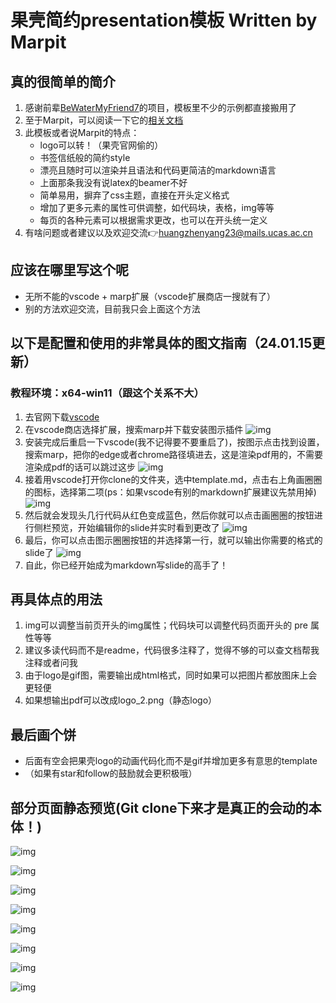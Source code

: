 # 果壳简约presentation模板 Written by Marpit
## 真的很简单的简介
1. 感谢前辈[BeWaterMyFriend7](https://github.com/BeWaterMyFriend7/Marp-Theme-UCAS)的项目，模板里不少的示例都直接搬用了
2. 至于Marpit，可以阅读一下它的[相关文档](https://marpit.marp.app/)
3. 此模板或者说Marpit的特点：
    * logo可以转！（果壳官网偷的）
    * 书签信纸般的简约style
    * 漂亮且随时可以渲染并且语法和代码更简洁的markdown语言
    * 上面那条我没有说latex的beamer不好
    * 简单易用，摒弃了css主题，直接在开头定义格式
    * 增加了更多元素的属性可供调整，如代码块，表格，img等等
    * 每页的各种元素可以根据需求更改，也可以在开头统一定义
4. 有啥问题或者建议以及欢迎交流👉<huangzhenyang23@mails.ucas.ac.cn>
  
## 应该在哪里写这个呢
* 无所不能的vscode + marp扩展（vscode扩展商店一搜就有了）
* 别的方法欢迎交流，目前我只会上面这个方法

## 以下是配置和使用的非常具体的图文指南（24.01.15更新）
### 教程环境：x64-win11（跟这个关系不大）
1. 去官网下载[vscode](https://code.visualstudio.com/Download)
2. 在vscode商店选择扩展，搜索marp并下载安装图示插件
   ![img](./img/vscode01.png)
3. 安装完成后重启一下vscode(我不记得要不要重启了)，按图示点击找到设置，搜索marp，把你的edge或者chrome路径填进去，这是渲染pdf用的，不需要渲染成pdf的话可以跳过这步
   ![img](./img/vscode02.png)
4. 接着用vscode打开你clone的文件夹，选中template.md，点击右上角画圈圈的图标，选择第二项(ps：如果vscode有别的markdown扩展建议先禁用掉)
   ![img](./img/vscode03.png)
5. 然后就会发现头几行代码从红色变成蓝色，然后你就可以点击画圈圈的按钮进行侧栏预览，开始编辑你的slide并实时看到更改了
   ![img](./img/vscode04.png)
6. 最后，你可以点击图示圈圈按钮的并选择第一行，就可以输出你需要的格式的slide了
   ![img](./img/vscode05.png)
7. 自此，你已经开始成为markdown写slide的高手了！

## 再具体点的用法
1. img可以调整当前页开头的img属性；代码块可以调整代码页面开头的 pre 属性等等
2. 建议多读代码而不是readme，代码很多注释了，觉得不够的可以查文档帮我注释或者问我
3. 由于logo是gif图，需要输出成html格式，同时如果可以把图片都放图床上会更轻便
4. 如果想输出pdf可以改成logo_2.png（静态logo）

## 最后画个饼
* 后面有空会把果壳logo的动画代码化而不是gif并增加更多有意思的template
* （如果有star和follow的鼓励就会更积极哦）

## 部分页面静态预览(Git clone下来才是真正的会动的本体！)
![img](./img/img01.png)

![img](./img/img02.png)

![img](./img/img03.png)

![img](./img/img04.png)

![img](./img/img05.png)

![img](./img/img06.png)

![img](./img/img07.png)

![img](./img/img10.png)